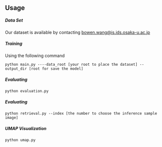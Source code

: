 ## Usage

##### Data Set
Our dataset is available by contacting bowen.wang@is.ids.osaka-u.ac.jp 

##### Training
Using the following command
```
python main.py ----data_root [your root to place the dataset] --output_dir [root for save the model]
```

##### Evaluating
```
python evaluation.py 
```

##### Evaluating
```
python retrieval.py --index [the number to choose the inference sample image]
```

##### UMAP Visualization
```
python umap.py 
```
